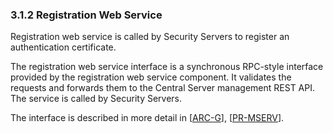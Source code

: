 ### 3.1.2 Registration Web Service

Registration web service is called by Security Servers to register an authentication certificate.

The registration web service interface is a synchronous RPC-style interface provided by the registration web service component. It validates the requests and forwards them to the Central Server management REST API. The service is called by Security Servers.

The interface is described in more detail in \[[ARC-G](#Ref_ARC-G)\], \[[PR-MSERV](#Ref_PR-MSERV)\].